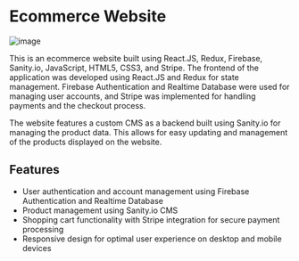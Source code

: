 # Ecommerce Website




![image](https://user-images.githubusercontent.com/106824866/235484945-054606e8-7652-48bf-a9c3-97bbfe84efa8.png)


This is an ecommerce website built using React.JS, Redux, Firebase, Sanity.io, JavaScript, HTML5, CSS3, and Stripe. The frontend of the application was developed using React.JS and Redux for state management. Firebase Authentication and Realtime Database were used for managing user accounts, and Stripe was implemented for handling payments and the checkout process.

The website features a custom CMS as a backend built using Sanity.io for managing the product data. This allows for easy updating and management of the products displayed on the website.


## Features
* User authentication and account management using Firebase Authentication and Realtime Database
* Product management using Sanity.io CMS
* Shopping cart functionality with Stripe integration for secure payment processing
* Responsive design for optimal user experience on desktop and mobile devices
